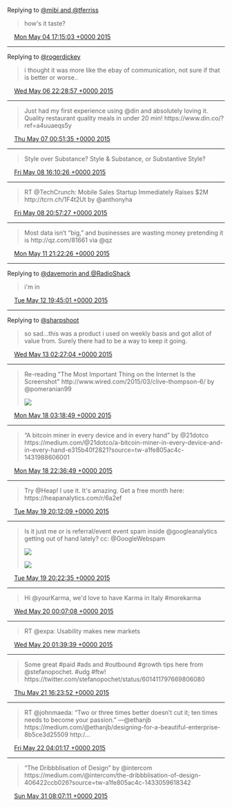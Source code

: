 Replying to [@mibi and @tferriss](https://twitter.com/mibi/status/595274680581369857)

> how's it taste?

<img src="../../media/tweet.ico" width="12" /> [Mon May 04 17:15:03 +0000 2015](https://twitter.com/adambreckler/status/595275456078680064)

----

Replying to [@rogerdickey](https://twitter.com/rogerdickey/status/596069610383802368)

> i thought it was more like the ebay of communication, not sure if that is better or worse\.\.

<img src="../../media/tweet.ico" width="12" /> [Wed May 06 22:28:57 +0000 2015](https://twitter.com/adambreckler/status/596079227595722752)

----

> Just had my first experience using @din and absolutely loving it\. Quality restaurant quality meals in under 20 min\! https://www\.din\.co/?ref\=a4uuaeqs5y

<img src="../../media/tweet.ico" width="12" /> [Thu May 07 00:51:35 +0000 2015](https://twitter.com/adambreckler/status/596115125251145728)

----

> Style over Substance? Style &amp; Substance, or Substantive Style?

<img src="../../media/tweet.ico" width="12" /> [Fri May 08 16:10:26 +0000 2015](https://twitter.com/adambreckler/status/596708746748776448)

----

> RT @TechCrunch: Mobile Sales Startup Immediately Raises $2M http://tcrn\.ch/1F4t2Ut by @anthonyha

<img src="../../media/tweet.ico" width="12" /> [Fri May 08 20:57:27 +0000 2015](https://twitter.com/adambreckler/status/596780976102973440)

----

> Most data isn’t “big,” and businesses are wasting money pretending it is http://qz\.com/81661 via @qz

<img src="../../media/tweet.ico" width="12" /> [Mon May 11 21:22:26 +0000 2015](https://twitter.com/adambreckler/status/597874430824488960)

----

Replying to [@davemorin and @RadioShack](https://twitter.com/davemorin/status/598206610553470976)

> i'm in

<img src="../../media/tweet.ico" width="12" /> [Tue May 12 19:45:01 +0000 2015](https://twitter.com/adambreckler/status/598212300114296832)

----

Replying to [@sharpshoot](https://twitter.com/sharpshoot/status/598249040707354624)

> so sad\.\.\.this was a product i used on weekly basis and got allot of value from\. Surely there had to be a way to keep it going\.

<img src="../../media/tweet.ico" width="12" /> [Wed May 13 02:27:04 +0000 2015](https://twitter.com/adambreckler/status/598313480798666752)

----

> Re\-reading "The Most Important Thing on the Internet Is the Screenshot" http://www\.wired\.com/2015/03/clive\-thompson\-6/ by @pomeranian99 
> 
> ![](../../media/600138445084753920-CFQevGFUgAANy5e.png)

<img src="../../media/tweet.ico" width="12" /> [Mon May 18 03:18:49 +0000 2015](https://twitter.com/adambreckler/status/600138445084753920)

----

> “A bitcoin miner in every device and in every hand” by @21dotco https://medium\.com/@21dotco/a\-bitcoin\-miner\-in\-every\-device\-and\-in\-every\-hand\-e315b40f2821?source\=tw\-a1fe805ac4c\-1431988606001

<img src="../../media/tweet.ico" width="12" /> [Mon May 18 22:36:49 +0000 2015](https://twitter.com/adambreckler/status/600429861325262848)

----

> Try @Heap\! I use it\. It's amazing\. Get a free month here: https://heapanalytics\.com/r/6a2ef

<img src="../../media/tweet.ico" width="12" /> [Tue May 19 20:12:09 +0000 2015](https://twitter.com/adambreckler/status/600755846465720320)

----

> Is it just me or is referral/event event spam inside @googleanalytics getting out of hand lately? cc: @GoogleWebspam 
> 
> ![](../../media/600758470577561602-CFZSpMrVEAIhaAy.png)
> 
> ![](../../media/600758470577561602-CFZSpS0UMAAt7lk.png)

<img src="../../media/tweet.ico" width="12" /> [Tue May 19 20:22:35 +0000 2015](https://twitter.com/adambreckler/status/600758470577561602)

----

> Hi @yourKarma, we'd love to have Karma in Italy \#morekarma

<img src="../../media/tweet.ico" width="12" /> [Wed May 20 00:07:08 +0000 2015](https://twitter.com/adambreckler/status/600814979068002304)

----

> RT @expa: Usability makes new markets

<img src="../../media/tweet.ico" width="12" /> [Wed May 20 01:39:39 +0000 2015](https://twitter.com/adambreckler/status/600838264463892480)

----

> Some great \#paid \#ads and \#outbound \#growth tips here from @stefanopochet\. \#udg \#ftw\! https://twitter\.com/stefanopochet/status/601411797669806080

<img src="../../media/tweet.ico" width="12" /> [Thu May 21 16:23:52 +0000 2015](https://twitter.com/adambreckler/status/601423169254109184)

----

> RT @johnmaeda: “Two or three times better doesn’t cut it; ten times needs to become your passion\.” —@ethanjb https://medium\.com/@ethanjb/designing\-for\-a\-beautiful\-enterprise\-8b5ce3d25509 http:/…

<img src="../../media/tweet.ico" width="12" /> [Fri May 22 04:01:17 +0000 2015](https://twitter.com/adambreckler/status/601598681448460289)

----

> “The Dribbblisation of Design” by @intercom https://medium\.com/@intercom/the\-dribbblisation\-of\-design\-406422ccb026?source\=tw\-a1fe805ac4c\-1433059618342

<img src="../../media/tweet.ico" width="12" /> [Sun May 31 08:07:11 +0000 2015](https://twitter.com/adambreckler/status/604922053146214402)